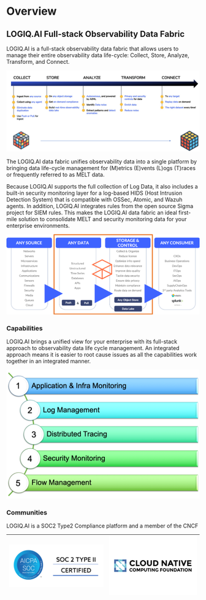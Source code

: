 # Overview

## LOGIQ.AI Full-stack Observability Data Fabric

LOGIQ.AI is a full-stack observability data fabric that allows users to manage their entire observability data life-cycle: Collect, Store, Analyze, Transform, and Connect.

![Observability data lifecycle](.gitbook/assets/Stages.png)

The LOGIQ.AI data fabric unifies observability data into a single platform by bringing data life-cycle management for (M)etrics (E)vents (L)ogs (T)races or frequently referred to as MELT data.&#x20;

Because LOGIQ.AI supports the full collection of Log Data, it also includes a built-in security monitoring layer for a log-based HIDS (Host Intrusion Detection System) that is compatible with OSSec, Atomic, and Wazuh agents. In addition, LOGIQ.AI integrates rules from the open source Sigma project for SIEM rules. This makes the LOGIQ.AI data fabric an ideal first-mile solution to consolidate MELT and security monitoring data for your enterprise environments.

![LOGIQ.AI Data Fabric](.gitbook/assets/LOGIQ-OVERVIEW.png)

### Capabilities

LOGIQ.AI brings a unified view for your enterprise with its full-stack approach to observability data life cycle management. An integrated approach means it is easier to root cause issues as all the capabilities work together in an integrated manner.

![](.gitbook/assets/LOGIQAI-ALL.png)

### Communities

LOGIQ.AI is a SOC2 Type2 Compliance platform and a member of the CNCF

| ![](.gitbook/assets/SOC2.png) | ![](.gitbook/assets/cncf-featured.png) |
| ----------------------------- | -------------------------------------- |
